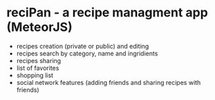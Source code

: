 # reciPan - a recipe managment app (MeteorJS)

- recipes creation (private or public) and editing
- recipes search by category, name and ingridients
- recipes sharing
- list of favorites
- shopping list
- social network features (adding friends and sharing recipes with friends)
